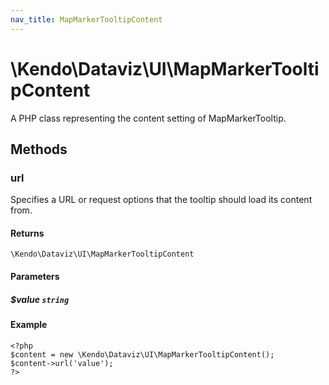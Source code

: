 ```yaml
---
nav_title: MapMarkerTooltipContent
---
```


# \Kendo\Dataviz\UI\MapMarkerTooltipContent

A PHP class representing the content setting of MapMarkerTooltip.


## Methods

### url
Specifies a URL or request options that the tooltip should load its content from.

#### Returns
`\Kendo\Dataviz\UI\MapMarkerTooltipContent`

#### Parameters

##### $value `string`



#### Example 
    <?php
    $content = new \Kendo\Dataviz\UI\MapMarkerTooltipContent();
    $content->url('value');
    ?>

